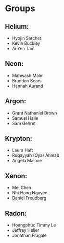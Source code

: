 # Groups

## Helium:
* Hyojin Sarchet
* Kevin Buckley
* Ai Yen Tam

## Neon:
* Mahwash Mahr
* Brandon Sears
* Hannah Aurand

## Argon:
* Grant Nathaniel Brown
* Samuel Haile
* Sam Gehret

## Krypton:
* Laura Haft
* Ruqayyah (Qya) Ahmad
* Angela Malone

## Xenon:
* Mei Chen
* Nhi Hong Nguyen
* Daniel Freudberg

## Radon:
* Hoangphuc Timmy Le
* Jeffrey Heller
* Jonathan Fragale
